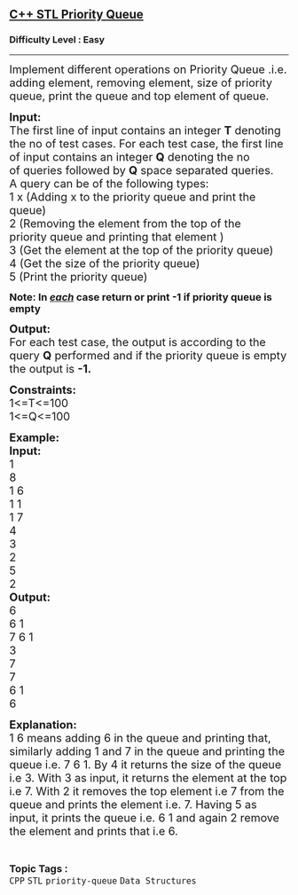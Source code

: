 <h2><a href="https://www.geeksforgeeks.org/problems/c-stl-priority-queue/1">C++ STL Priority Queue</a></h2><h3>Difficulty Level : Easy</h3><hr><div class="problems_problem_content__Xm_eO"><p><span style="font-size:20px">Implement different operations on Priority Queue .i.e. adding element, removing element, size of priority queue, print the queue and top element of queue.&nbsp;</span></p>

<p><span style="font-size:20px"><strong>Input:</strong><br>
The first line of input contains an integer&nbsp;<strong>T</strong>&nbsp;denoting the no of test&nbsp;cases. For each test case, the first line of input contains an integer&nbsp;<strong>Q</strong>&nbsp;denoting the no of&nbsp;queries followed by&nbsp;<strong>Q</strong>&nbsp;space separated&nbsp;queries.&nbsp;<br>
A query can be of the following types:<br>
1 x (Adding x to the priority queue and print the queue)<br>
2 (Removing the element from the top of the priority&nbsp;queue and printing that element )<br>
3 (Get the element at the top of the priority queue)<br>
4 (Get the size of the priority queue)<br>
5 (Print the priority queue)&nbsp;</span></p>

<p><strong><span style="font-size:18px">Note: In&nbsp;<em><u>each</u></em>&nbsp;case return or print -1 if priority queue is empty</span></strong></p>

<p><span style="font-size:20px"><strong>Output:</strong><br>
For each test case, the output is according to the query&nbsp;<strong>Q</strong>&nbsp;performed&nbsp;and if the priority queue is empty the output is&nbsp;<strong>-1.</strong></span></p>

<p><span style="font-size:20px"><strong>Constraints:</strong><br>
1&lt;=T&lt;=100<br>
1&lt;=Q&lt;=100</span></p>

<p><span style="font-size:20px"><strong>Example:<br>
Input:</strong><br>
1<br>
8<br>
1 6<br>
1 1<br>
1 7<br>
4<br>
3<br>
2<br>
5<br>
2<br>
<strong>Output:</strong><br>
6<br>
6 1<br>
7 6 1<br>
3<br>
7<br>
7&nbsp;<br>
6 1&nbsp;<br>
6</span></p>

<p><strong><span style="font-size:20px">Explanation:</span></strong><br>
<span style="font-size:20px">1 6 means adding 6 in the queue and printing that, similarly adding 1 and 7 in the queue and printing the queue i.e. 7 6 1. By 4 it returns the size of the queue i.e 3. With 3 as input, it returns the element at the top i.e 7. With 2 it removes the top element i.e 7 from the queue and prints the element i.e. 7. Having 5 as input, it prints the queue i.e. 6 1 and again 2 remove the element and prints that i.e 6.</span></p>
</div><br><p><span style=font-size:18px><strong>Topic Tags : </strong><br><code>CPP</code>&nbsp;<code>STL</code>&nbsp;<code>priority-queue</code>&nbsp;<code>Data Structures</code>&nbsp;